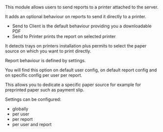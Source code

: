 This module allows users to send reports to a printer attached to the
server.

It adds an optional behaviour on reports to send it directly to a
printer.

- Send to Client is the default behaviour providing you a downloadable
  PDF
- Send to Printer prints the report on selected printer

It detects trays on printers installation plus permits to select the
paper source on which you want to print directly.

Report behaviour is defined by settings.

You will find this option on default user config, on default report
config and on specific config per user per report.

This allows you to dedicate a specific paper source for example for
preprinted paper such as payment slip.

Settings can be configured:

- globally
- per user
- per report
- per user and report
